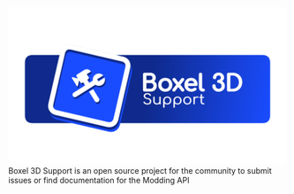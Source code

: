 ![Boxel 3D Support](docs/images/Boxel3DSupportBanner.png)
Boxel 3D Support is an open source project for the community to submit issues or find documentation for the Modding API
